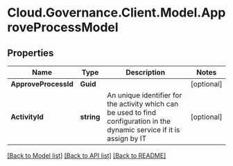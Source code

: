 # Cloud.Governance.Client.Model.ApproveProcessModel
## Properties

Name | Type | Description | Notes
------------ | ------------- | ------------- | -------------
**ApproveProcessId** | **Guid** |  | [optional] 
**ActivityId** | **string** | An unique identifier for the activity which can be used to find configuration in the dynamic service if it is assign by IT | [optional] 

[[Back to Model list]](../README.md#documentation-for-models) [[Back to API list]](../README.md#documentation-for-api-endpoints) [[Back to README]](../README.md)

